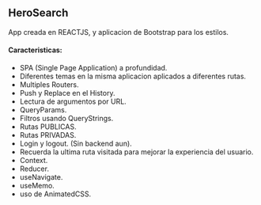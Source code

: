 ## HeroSearch

App creada en REACTJS, y aplicacion de Bootstrap para los estilos. 

#### Caracteristicas:
- SPA (Single Page Application) a profundidad.
- Diferentes temas en la misma aplicacion aplicados a diferentes rutas.
- Multiples Routers.
- Push y Replace en el History.
- Lectura de argumentos por URL.
- QueryParams.
- Filtros usando QueryStrings.
- Rutas PUBLICAS.
- Rutas PRIVADAS.
- Login y logout. (Sin backend aun).
- Recuerda la ultima ruta visitada para mejorar la experiencia del usuario.
- Context.
- Reducer.
- useNavigate.
- useMemo.
- uso de AnimatedCSS.

